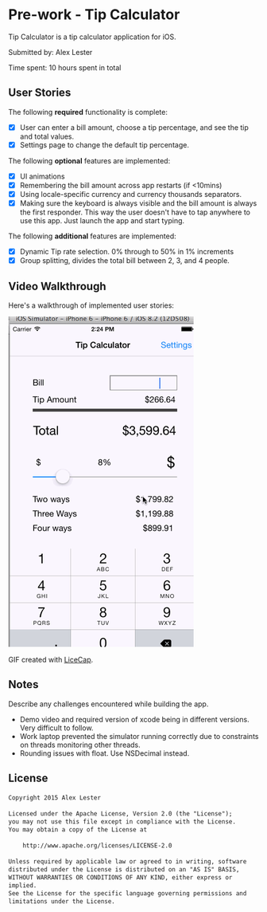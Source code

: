 # Pre-work - Tip Calculator

Tip Calculator is a tip calculator application for iOS.

Submitted by: Alex Lester

Time spent: 10 hours spent in total

## User Stories

The following **required** functionality is complete:

* [X] User can enter a bill amount, choose a tip percentage, and see the tip and total values.
* [X] Settings page to change the default tip percentage.

The following **optional** features are implemented:
* [X] UI animations
* [X] Remembering the bill amount across app restarts (if <10mins)
* [X] Using locale-specific currency and currency thousands separators.
* [X] Making sure the keyboard is always visible and the bill amount is always the first responder. This way the user doesn't have to tap anywhere to use this app. Just launch the app and start typing.

The following **additional** features are implemented:

* [X] Dynamic Tip rate selection. 0% through to 50% in 1% increments
* [X] Group splitting, divides the total bill between 2, 3, and 4 people.

## Video Walkthrough 

Here's a walkthrough of implemented user stories:

<img src='https://raw.githubusercontent.com/clusterwin/tipcalculator/master/TipCalculator/TipCalculator/demo.gif' title='Video Walkthrough' width='' alt='Video Walkthrough' />

GIF created with [LiceCap](http://www.cockos.com/licecap/).

## Notes

Describe any challenges encountered while building the app.
* Demo video and required version of xcode being in different versions. Very difficult to follow.
* Work laptop prevented the simulator running correctly due to constraints on threads monitoring other threads. 
* Rounding issues with float. Use NSDecimal instead.

## License

    Copyright 2015 Alex Lester

    Licensed under the Apache License, Version 2.0 (the "License");
    you may not use this file except in compliance with the License.
    You may obtain a copy of the License at

        http://www.apache.org/licenses/LICENSE-2.0

    Unless required by applicable law or agreed to in writing, software
    distributed under the License is distributed on an "AS IS" BASIS,
    WITHOUT WARRANTIES OR CONDITIONS OF ANY KIND, either express or implied.
    See the License for the specific language governing permissions and
    limitations under the License.
